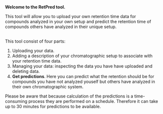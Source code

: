 **Welcome to the RetPred tool.**


This tool will allow you to upload your own retention time data for compounds analyzed in your own setup and predict the retention time of compounds others have analyzed in their unique setup.
<br />
<br />

This tool consist of four parts:

 1. Uploading your data.
 2. Adding a description of your chromatographic setup to associate with your retention time data.
 3. Managing your data: inspecting the data you have have uploaded and deleting data.
 4. **Get predictions**. Here you can predict what the retention should be for compounds you have not analyzed youself but others have analyzed in their own chromatographic system.

Please be aware that because calculation of the predictions is a time-consuming process they are performed on a schedule. Therefore it can take up to 30 minutes for predictions to be available.


